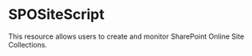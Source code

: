 # SPOSiteScript

This resource allows users to create and monitor SharePoint Online Site Collections.
